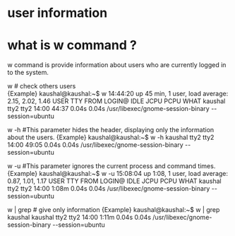 
# user information
 
# what is w command ?
w command is  provide information about users who are currently logged in to the system.

w     # check others users  
{Example}
kaushal@kaushal:~$ w
 14:44:20 up 45 min,  1 user,  load average: 2.15, 2.02, 1.46
USER     TTY      FROM             LOGIN@   IDLE   JCPU   PCPU WHAT
kaushal  tty2     tty2             14:00   44:37   0.04s  0.04s /usr/libexec/gnome-session-binary --session=ubuntu

w -h   #This parameter hides the header, displaying only the information about the users.
{Example}
kaushal@kaushal:~$ w -h
kaushal  tty2     tty2             14:00   49:05   0.04s  0.04s /usr/libexec/gnome-session-binary --session=ubuntu

w -u  #This parameter ignores the current process and command times.
{Example}
kaushal@kaushal:~$ w -u
 15:08:04 up  1:08,  1 user,  load average: 0.87, 1.01, 1.17
USER     TTY      FROM             LOGIN@   IDLE   JCPU   PCPU WHAT
kaushal  tty2     tty2             14:00    1:08m  0.04s  0.04s /usr/libexec/gnome-session-binary --session=ubuntu

w | grep <username>    # give only <username> information
{Example}
kaushal@kaushal:~$ w | grep kaushal
kaushal  tty2     tty2             14:00    1:11m  0.04s  0.04s /usr/libexec/gnome-session-binary --session=ubuntu
